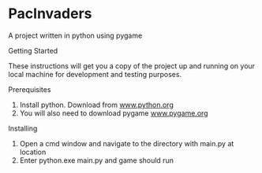 # PacInvaders
A project written in python using pygame

Getting Started

These instructions will get you a copy of the project up and running on your local machine for development and testing purposes.

Prerequisites
1. Install python. Download from www.python.org
2. You will also need to download pygame www.pygame.org

Installing
1. Open a cmd window and navigate to the directory with main.py at location
2. Enter python.exe main.py and game should run
